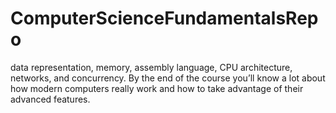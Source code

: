# ComputerScienceFundamentalsRepo
data representation, memory, assembly language, CPU architecture, networks, and concurrency. By the end of the course you’ll know a lot about how modern computers really work and how to take advantage of their advanced features.
